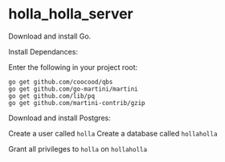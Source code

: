 holla_holla_server
==================

Download and install Go.

Install Dependances:

Enter the following in your project root:

`go get github.com/coocood/qbs`  
`go get github.com/go-martini/martini`  
`go get github.com/lib/pq`  
`go get github.com/martini-contrib/gzip`  

Download and install Postgres:

Create a user called `holla`
Create a database called `hollaholla`

Grant all privileges to `holla` on `hollaholla`
